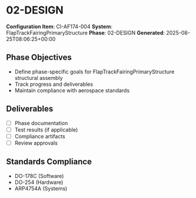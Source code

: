# 02-DESIGN

**Configuration Item**: CI-AF174-004
**System**: FlapTrackFairingPrimaryStructure
**Phase**: 02-DESIGN
**Generated**: 2025-08-25T08:06:25+00:00

## Phase Objectives
- Define phase-specific goals for FlapTrackFairingPrimaryStructure structural assembly
- Track progress and deliverables
- Maintain compliance with aerospace standards

## Deliverables
- [ ] Phase documentation
- [ ] Test results (if applicable)
- [ ] Compliance artifacts
- [ ] Review approvals

## Standards Compliance
- DO-178C (Software)
- DO-254 (Hardware)
- ARP4754A (Systems)

